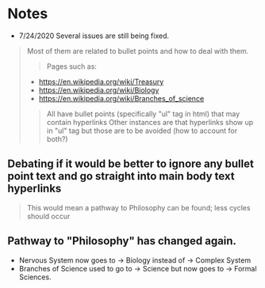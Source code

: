 # Notes 
- 7/24/2020 Several issues are still being fixed.

> Most of them are related to bullet points and how to deal with them.
>> Pages such as:
> - https://en.wikipedia.org/wiki/Treasury
> - https://en.wikipedia.org/wiki/Biology
> - https://en.wikipedia.org/wiki/Branches_of_science
>> All have bullet points (specifically "ul" tag in html) that may contain hyperlinks 
>> Other instances are that hyperlinks show up in "ul" tag but those are to be avoided (how to account for both?)

## Debating if it would be better to ignore any bullet point text and go straight into main body text hyperlinks
> This would mean a pathway to Philosophy can be found; less cycles should occur


## Pathway to "Philosophy" has changed again.
- Nervous System now goes to -> Biology instead of -> Complex System
- Branches of Science used to go to -> Science but now goes to -> Formal Sciences.

